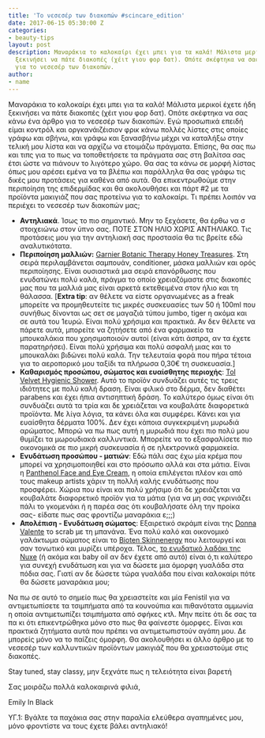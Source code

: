 ```yaml
---
title: 'Το νεσεσέρ των διακοπών #scincare_edition'
date: 2017-06-15 05:30:00 Z
categories:
- beauty-tips
layout: post
description: Μαναράκια το καλοκαίρι έχει μπει για τα καλά! Μάλιστα μερικοί έχετε ήδη
  ξεκινήσει να πάτε διακοπές (χέιτ γιου φορ δατ). Οπότε σκέφτηκα να σας κάνω ένα άρθρο
  για το νεσεσέρ των διακοπών.
author:
- name
---
```


Μαναράκια το καλοκαίρι έχει μπει για τα καλά! Μάλιστα μερικοί έχετε ήδη ξεκινήσει να πάτε διακοπές (χέιτ γιου φορ δατ). Οπότε σκέφτηκα να σας κάνω ένα άρθρο για το νεσεσέρ των διακοπών. Εγώ προσωπικά επειδή είμαι κοντρόλ και οργκανάιζέισιον φρικ κάνω πολλές λίστες στις οποίες γράφω και σβήνω, και γράφω και ξανασβήνω μέχρι να καταλήξω στην τελική μου λίστα και να αρχίζω να ετοιμάζω πράγματα. Επίσης, θα σας πω και τιπς για το πως να τοποθετήσετε τα πράγματα σας στη βαλίτσα σας έτσι ώστε να πιάνουν το λιγότερο χώρο. Θα σας τα κάνω σε μορφή λίστας όπως μου αρέσει εμένα να τα βλέπω και παράλληλα θα σας γράφω τις δικές μου προτάσεις για καθένα από αυτά. Θα επικεντρωθούμε στην περιποίηση της επιδερμίδας και θα ακολουθήσει και πάρτ #2 με τα προϊόντα μακιγιάζ που σας προτείνω για το καλοκαίρι. Τι πρέπει λοιπόν να περιέχει το νεσεσέρ των διακοπών μας;

* **Αντηλιακά**. Ίσως το πιο σημαντικό. Μην το ξεχάσετε, θα έρθω να σ στοιχειώνω στον ύπνο σας. ΠΟΤΕ ΣΤΟΝ ΗΛΙΟ ΧΩΡΙΣ ΑΝΤΗΛΙΑΚΟ. Τις προτάσεις μου για την αντηλιακή σας προστασία θα τις βρείτε εδώ αναλυτικότατα.
* **Περιποίηση μαλλιών:**&nbsp;[Garnier Botanic Therapy Honey Treasures](https://www.garnier.gr/peripoihsh-malliwn/proionta/botanic-therapy). Στη σειρά περιλαμβάνεται σαμπουάν, conditioner, μάσκα μαλλιών και ορός περιποίησης. Είναι ουσιαστικά μια σειρά επανόρθωσης που ενυδατώνει πολύ καλά, πράγμα το οποίο χρειαζόμαστε στις διακοπές μας που τα μαλλιά μας είναι αρκετά εκτεθειμένα στον ήλιο και τη θάλασσα. [**Extra tip**: αν θέλετε να είστε οργανωμένες as a freak μπορείτε να προμηθευτείτε τις μικρές συσκευασίες των 50 ή 100ml που συνήθως δίνονται ως σετ σε μαγαζιά τύπου jumbo, tiger η ακόμα και σε αυτά του 1ευρώ. Είναι πολύ χρήσιμα και πρακτικά. Αν δεν θέλετε να πάρετε αυτά, μπορείτε να ζητήσετε από ένα φαρμακείο τα μπουκαλάκια που χρησιμοποιούν αυτοί (είναι κάτι άσπρα, αν τα έχετε παρατηρήσει). Είναι πολύ χρήσιμα και πολύ ασφαλή μιας και το μπουκαλάκι βιδώνει πολύ καλά. Την τελευταία φορά που πήρα τέτοια για το αεροπορικό μου ταξίδι τα πλήρωσα 0,30€ τη συσκευασία.]
* **Καθαρισμός προσώπου, σώματος και ευαίσθητης περιοχής**:&nbsp;[Tol Velvet Hygienic Shower](http://www.pharmasept.gr/el/ta-proionta-mas/tol-velvet/peripoiisi-somatos/tol-velvet-hygienic-shower-1lt-54-detail). Αυτό το προϊόν συνδυάζει αυτές τις τρεις ιδιότητες με πολύ καλή δραση. Είναι φιλικό στο δέρμα, δεν διαθέτει parabens και έχει ήπια αντισηπτική δράση. Το καλύτερο όμως είναι ότι συνδυάζει αυτά τα τρία και δε χρειάζεται να κουβαλάτε διαφορετικά προϊόντα. Με λίγα λόγια, τα κάνει όλα και συμφέρει. Κάνει και για ευαίσθητα δέρματα 100%. Δεν έχει κάποια συγκεκριμένη μυρωδιά αρώματος. Μπορώ να πω πως αυτή η μυρωδιά που έχει πιο πολύ μου θυμίζει τα μωρουδιακά καλλυντικά. Μπορείτε να το εξασφαλίσετε πιο οικονομικά σε πιο μικρή συσκευασία ή σε ηλεκτρονικά φαρμακεία.
* **Ενυδάτωση προσώπου - ματιών**: Εδώ πάλι σας έχω μία κρέμα που μπορεί να χρησιμοποιηθεί και στο πρόσωπο αλλά και στα μάτια. Είναι η&nbsp;[Panthenol Face and Eye Cream](http://www.panthenolextra.com/proionta/item/26-face-eye-cream), η οποία επιλέγεται πλέον και από τους makeup artists χάριν τη πολλή καλής ενυδάτωσης που προσφέρει. Χώρια που είναι και πολύ χρήσιμο ότι δε χρειάζεται να κουβαλάτε διαφορετικό προϊόν για τα μάτια (για να μη σας γκρινιάζει πάλι το γκομενάκι ή η παρέα σας ότι κουβαλήσατε όλη την προίκα σας- είδατε πως σας φροντίζω μαναράκια ε;;;)
* **Απολέπιση - Ενυδάτωση σώματος**: Εξαιρετικό σκράμπ είναι της&nbsp;[Donna Valente](https://www.skroutz.gr/s/6108552/Donna-Valente-Banana-Miracle-Sugar-Exfoliator-250gr.html)&nbsp;το scrab με τη μπανάνα. Ένα πολύ καλό και οικονομικό γαλάκτωμα σώματος είναι το&nbsp;[Bioten Skinnenergy](https://www.skroutz.gr/s/7093811/Bioten-Skinnergy-%CE%93%CE%B1%CE%BB%CE%AC%CE%BA%CF%84%CF%89%CE%BC%CE%B1-%CE%A3%CF%8E%CE%BC%CE%B1%CF%84%CE%BF%CF%82-%CE%B3%CE%B9%CE%B1-%CE%9A%CE%B1%CE%BD%CE%BF%CE%BD%CE%B9%CE%BA%CE%AD%CF%82-%CE%95%CF%80%CE%B9%CE%B4%CE%B5%CF%81%CE%BC%CE%AF%CE%B4%CE%B5%CF%82-250ml.html)&nbsp;που λειτουργεί και σαν τονωτικό και μυρίζει υπέροχα. Τέλος,&nbsp;[το ενυδατικό λαδάκι της Nuxe](https://www.skroutz.gr/s/7755675/Nuxe-Huile-Prodigieuse-100ml.html)&nbsp;(ή ακόμα και baby oil αν δεν έχετε από αυτό) είναι ό,τι καλύτερο για συνεχή ενυδάτωση και για να δώσετε μια όμορφη γυαλάδα στα πόδια σας. Γιατί αν δε δώσετε τώρα γυαλάδα που είναι καλοκαίρι πότε θα δώσετε μαναράκια μου;

Να πω σε αυτό το σημείο πως θα χρειαστείτε και μία Fenistil για να αντιμετωπίσετε τα τσιμπήματα από τα κουνούπια και πιθανότατα αμμωνία η οποία αντιμετωπίζει τσιμπήματα από σφήκες κτλ. Μην πείτε ότι δε σας τα πα κι ότι επικεντρώθηκα μόνο στο πως θα φαίνεστε όμορφες. Είναι και πρακτικά ζητήματα αυτά που πρέπει να αντιμετωπιστούν αγάπη μου. Δε μπορείς μόνο να το παίζεις όμορφη. Θα ακολουθήσει κι άλλο άρθρο με το νεσεσέρ των καλλυντικών προϊόντων μακιγιάζ που θα χρειαστούμε στις διακοπές.

Stay tuned, stay classy, μην ξεχνάτε πως η τελειότητα είναι βαρετή

Σας μοιράζω πολλά καλοκαιρινά φιλιά,

Emily In Black&nbsp;

ΥΓ.1: Βγάλτε τα παχάκια σας στην παραλία ελεύθερα αγαπημένες μου, μόνο φροντίστε να τους έχετε βάλει αντηλιακό!&nbsp;
